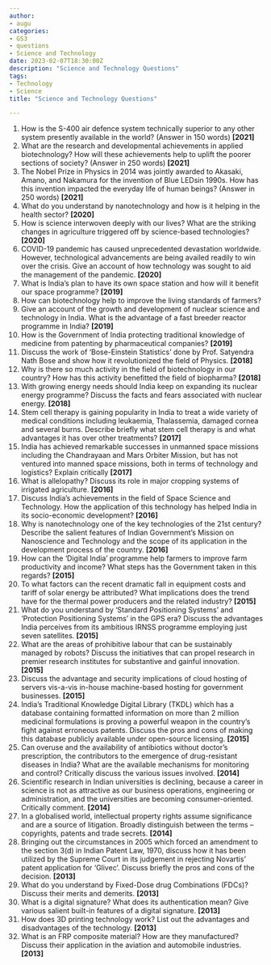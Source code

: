 ```yaml
---
author: 
- augu
categories: 
- GS3
- questions
- Science and Technology
date: 2023-02-07T18:30:00Z
description: "Science and Technology Questions"
tags: 
- Technology
- Science
title: "Science and Technology Questions"

---
```

 1. How is the S-400 air defence system technically superior to any other system presently available in the world? (Answer in 150 words) **\[2021\]**
 2. What are the research and developmental achievements in applied biotechnology? How will these achievements help to uplift the poorer sections of society? (Answer in 250 words) **\[2021\]**
 3. The Nobel Prize in Physics in 2014 was jointly awarded to Akasaki, Amano, and Nakamura for the invention of Blue LEDsin 1990s. How has this invention impacted the everyday life of human beings? (Answer in 250 words) **\[2021\]**
 4. What do you understand by nanotechnology and how is it helping in the health sector? **\[2020\]**
 5. How is science interwoven deeply with our lives? What are the striking changes in agriculture triggered off by science-based technologies? **\[2020\]**
 6. COVID-19 pandemic has caused unprecedented devastation worldwide. However, technological advancements are being availed readily to win over the crisis. Give an account of how technology was sought to aid the management of the pandemic. **\[2020\]**
 7. What is India’s plan to have its own space station and how will it benefit our space programme? **\[2019\]**
 8. How can biotechnology help to improve the living standards of farmers?
 9. Give an account of the growth and development of nuclear science and technology in India. What is the advantage of a fast breeder reactor programme in India? **\[2019\]**
10. How is the Government of India protecting traditional knowledge of medicine from patenting by pharmaceutical companies? **\[2019\]**
11. Discuss the work of ‘Bose-Einstein Statistics’ done by Prof. Satyendra Nath Bose and show how it revolutionized the field of Physics. **\[2018\]**
12. Why is there so much activity in the field of biotechnology in our country? How has this activity benefitted the field of biopharma? **\[2018\]**
13. With growing energy needs should India keep on expanding its nuclear energy programme? Discuss the facts and fears associated with nuclear energy. **\[2018\]**
14. Stem cell therapy is gaining popularity in India to treat a wide variety of medical conditions including leukaemia, Thalassemia, damaged cornea and several burns. Describe briefly what stem cell therapy is and what advantages it has over other treatments? **\[2017\]**
15. India has achieved remarkable successes in unmanned space missions including the Chandrayaan and Mars Orbiter Mission, but has not ventured into manned space missions, both in terms of technology and logistics? Explain critically **\[2017\]**
16. What is allelopathy? Discuss its role in major cropping systems of irrigated agriculture.  **\[2016\]**
17. Discuss India’s achievements in the field of Space Science and Technology. How the application of this technology has helped India in its socio-economic development?  **\[2016\]**
18. Why is nanotechnology one of the key technologies of the 21st century? Describe the salient features of Indian Government’s Mission on Nanoscience and Technology and the scope of its application in the development process of the country.  **\[2016\]**
19. How can the ‘Digital India’ programme help farmers to improve farm productivity and income? What steps has the Government taken in this regards?  **\[2015\]**
20. To what factors can the recent dramatic fall in equipment costs and tariff of solar energy be attributed? What implications does the trend have for the thermal power producers and the related industry?  **\[2015\]**
21. What do you understand by ‘Standard Positioning Systems’ and ‘Protection Positioning Systems’ in the GPS era? Discuss the advantages India perceives from its ambitious IRNSS programme employing just seven satellites.  **\[2015\]**
22. What are the areas of prohibitive labour that can be sustainably managed by robots? Discuss the initiatives that can propel research in premier research institutes for substantive and gainful innovation.  **\[2015\]**
23. Discuss the advantage and security implications of cloud hosting of servers vis-a-vis in-house machine-based hosting for government businesses.  **\[2015\]**
24. India’s Traditional Knowledge Digital Library (TKDL) which has a database containing formatted information on more than 2 million medicinal formulations is proving a powerful weapon in the country’s fight against erroneous patents. Discuss the pros and cons of making this database publicly available under open-source licensing.  **\[2015\]**
25. Can overuse and the availability of antibiotics without doctor’s prescription, the contributors to the emergence of drug-resistant diseases in India? What are the available mechanisms for monitoring and control? Critically discuss the various issues involved. **\[2014\]**
26. Scientific research in Indian universities is declining, because a career in science is not as attractive as our business operations, engineering or administration, and the universities are becoming consumer-oriented. Critically comment. **\[2014\]**
27. In a globalised world, intellectual property rights assume significance and are a source of litigation. Broadly distinguish between the terms – copyrights, patents and trade secrets. **\[2014\]**
28. Bringing out the circumstances in 2005 which forced an amendment to the section 3(d) in Indian Patent Law, 1970, discuss how it has been utilized by the Supreme Court in its judgement in rejecting Novartis’ patent application for ‘Glivec’. Discuss briefly the pros and cons of the decision. **\[2013\]**
29. What do you understand by Fixed-Dose drug Combinations (FDCs)? Discuss their merits and demerits. **\[2013\]**
30. What is a digital signature? What does its authentication mean? Give various salient built-in features of a digital signature. **\[2013\]**
31. How does 3D printing technology work? List out the advantages and disadvantages of the technology. **\[2013\]**
32. What is an FRP composite material? How are they manufactured? Discuss their application in the aviation and automobile industries. **\[2013\]**